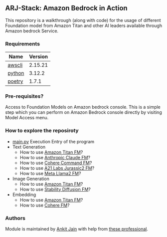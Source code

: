 ## ARJ-Stack: Amazon Bedrock in Action

This repository is a walkthrough (along with code) for the usage of different Foundation model from Amazon Titan and other AI leaders available through Amazon bedrock Service.

### Requirements

| Name | Version |
|------|---------|
| <a name="requirement_awscli"></a> [awscli](#requirement\_awscli) | 2.15.21 |
| <a name="requirement_python"></a> [python](#requirement\_python) | 3.12.2 |
| <a name="requirement_poetry"></a> [poetry](#requirement\_poetry) | 1.7.1 |

### Pre-requisites?

Access to Foundation Models on Amazon bedrock console. This is a simple step which you can perform on Amazon Bedrock console directly by visiting Model Access menu.

### How to explore the reposiroty

- [main.py](https://github.com/ankit-jn/amazon-bedrock-in-action/blob/main/main.py) Execution Entry of the program
- Text Generation
  - How to use [Amazon Titan FM](https://github.com/ankit-jn/amazon-bedrock-in-action/blob/main/model_invocation/text/amazon_titan.py)?
  - How to use [Anthropic Claude FM](https://github.com/ankit-jn/amazon-bedrock-in-action/blob/main/model_invocation/text/anthropic_claude.py)?
  - How to use [Cohere Command FM](https://github.com/ankit-jn/amazon-bedrock-in-action/blob/main/model_invocation/text/cohere_command.py)?
  - How to use [A21 Labs Jurassic2 FM](https://github.com/ankit-jn/amazon-bedrock-in-action/blob/main/model_invocation/text/ai21_jurassic.py)?
  - How to use [Meta Llama2 FM](https://github.com/ankit-jn/amazon-bedrock-in-action/blob/main/model_invocation/text/meta_llama2.py)?
- Image Generation
  - How to use [Amazon Titan FM](https://github.com/ankit-jn/amazon-bedrock-in-action/blob/main/model_invocation/image/amazon_titan.py)?
  - How to use [Stability Diffusion FM](https://github.com/ankit-jn/amazon-bedrock-in-action/blob/main/model_invocation/image/stability_diffusion.py)?
- Embedding
  - How to use [Amazon Titan FM](https://github.com/ankit-jn/amazon-bedrock-in-action/blob/main/model_invocation/embedding/amazon_titan.py)?
  - How to use [Cohere FM](https://github.com/ankit-jn/amazon-bedrock-in-action/blob/main/model_invocation/embedding/cohere.py)?
 
### Authors

Module is maintained by [Ankit Jain](https://github.com/ankit-jn) with help from [these professional](https://github.com/ankit-jn/amazon-bedrock-in-action/graphs/contributors).
